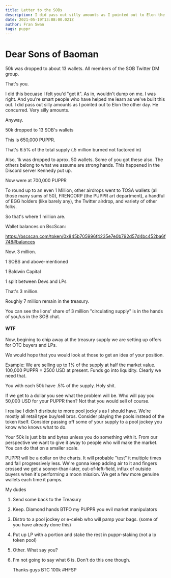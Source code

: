 ```yaml
---
title: Letter to the SOBs
description: I did pass out silly amounts as I pointed out to Elon the other day. He concurred. Very silly amounts.
date: 2021-05-19T13:08:00.021Z
author: Fran Swan
tags: puppr
---
```


# Dear Sons of Baoman

50k was dropped to about 13 wallets. All members of the SOB Twitter DM group. 

That's you.

I did this becuase I felt you'd "get it". As in, wouldn't dump on me. I was right. And you're smart people who have helped me learn as we've built this out. I did pass out silly amounts as I pointed out to Elon the other day. He concurred. Very silly amounts. 

Anyway. 

50k  dropped to 13 SOB's wallets

This is 650,000 PUPPR. 

That's 6.5% of the total supply (.5 million burned not factored in)

Also, 1k was dropped to aprox. 50 wallets. Some of you got these also. The others belong to what we assume are strong hands. This happened in the Discord server Kennedy put up. 

Now were at 700,000 PUPPR

To round up to an even 1 Million, other airdrops went to TOSA wallets (all those many sums of 50), FRENCORP (the PUPPR art department), a handful of EGG holders (like barely any), the Twitter airdrop, and variety of other folks. 

So that's where 1 million are.


Wallet balances on BscScan:

https://bscscan.com/token/0x845b705996f4235e7e0b792d57d4bc452ba6f748#balances


Now. 3 million.

1 SOBS and above-mentioned

1 Baldwin Capital

1 split between Devs and LPs


That's 3 million.

Roughly 7 million remain in the treasury.

You can see the lions' share of 3 million "circulating supply" is in the hands of you/us in the SOB chat.  

#### WTF

Now, begining to chip away at the treasury supply we are setting up offers for OTC buyers and LPs. 

We would hope that you would look at those to get an idea of your position.

Example: We are selling up to 1% of the supply at half the market value. 100,000 PUPPR = 2500 USD at present. Funds go into liquidity. Clearly we need that. 

You with each 50k have .5% of the supply. Holy shit.

If we get to a dollar you see what the problem will be. Who will pay you 50,000 USD for your PUPPR then? Not that you would sell of course. 

I realise I didn't disribute to more pool jocky's as I should have. We're mostly all retail type buy/sell bros. Consider playing the pools instead of the token itself. Consider passing off some of your supply to a pool jockey you know who knows what to do. 

Your 50k is just bits and bytes unless you do something with it. From our perspective we want to give it away to people who will make the market. You can do that on a smaller scale. 

PUPPR will be a dollar on the charts. It will probable "test" it multiple times and fall progressively less. We're gonna keep adding air to it and fingers crossed we get a sooner-than-later, out-of-left-field, influx of outside buyers when it's performing a moon mission. We get a few more genuine wallets each time it pamps. 

My dudes

1. Send some back to the Treasury

2. Keep. Diamond hands BTFO my PUPPR you evil market manipulators

3. Distro to a pool jockey or e-celeb who will pamp your bags. (some of you have already done this)

4. Put up LP with a portion and stake the rest in puppr-staking (not a lp token pool)

5. Other. What say you?

6. I'm not going to say what 6 is. Don't do this one though.

   
   Thanks guys
   BTC 100k
   #HFSP